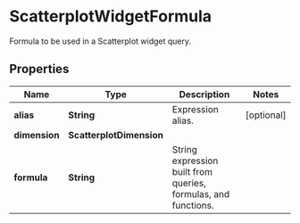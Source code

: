 

# ScatterplotWidgetFormula

Formula to be used in a Scatterplot widget query.

## Properties

Name | Type | Description | Notes
------------ | ------------- | ------------- | -------------
**alias** | **String** | Expression alias. |  [optional]
**dimension** | **ScatterplotDimension** |  | 
**formula** | **String** | String expression built from queries, formulas, and functions. | 



